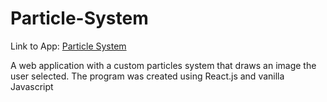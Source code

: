 # Particle-System
Link to App: [Particle System](https://prismatic-boba-89f954.netlify.app/)

A web application with a custom particles system that draws an image the user selected. The program was created using React.js and vanilla Javascript

